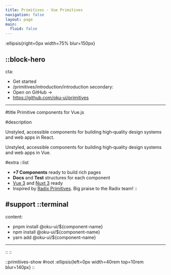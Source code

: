 ```yaml
---
title: Primitives - Vue Primitives
navigation: false
layout: page
main:
  fluid: false
---
```


:ellipsis{right=0px width=75% blur=150px}

::block-hero
---
cta:
  - Get started
  - /primitives/introduction/introduction
secondary:
  - Open on GitHub →
  - https://github.com/oku-ui/primitives
---

#title
Primitive components for Vue.js

#description
<!-- Write pages in [Markdown](https://content.nuxtjs.org), use [Vue](https://vuejs.org) components and enjoy the power of [Nuxt](https://nuxt.com). --> Unstyled, accessible components for building high‑quality design systems and web apps in React.

Unstyled, accessible components for building high‑quality design systems and web apps in Vue.

#extra
  ::list
  - **+7 Components** ready to build rich pages
  - **Docs** and **Test** structures for each component
  - [Vue 3](https://vuejs.org) and [Nuxt 3](https://nuxtjs.org) ready
  - Inspired by [Radix Primitives](https://radix-ui.com/primitives/docs/primitives). Big praise to the Radix team!
  ::

#support
  ::terminal
  ---
  content:
  - pnpm install @oku-ui/${component-name}
  - npm install @oku-ui/${component-name}
  - yarn add @oku-ui/${component-name}
  ---
  ::
::

::primitives-show
#root
:ellipsis{left=0px width=40rem top=10rem blur=140px}
::
